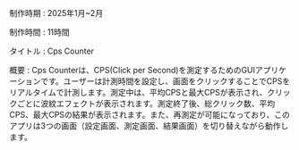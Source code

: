制作時期 : 2025年1月~2月

制作時間 : 11時間

タイトル : Cps Counter

概要 : Cps Counterは、CPS(Click per Second)を測定するためのGUIアプリケーションです。ユーザーは計測時間を設定し、画面をクリックすることでCPSをリアルタイムで計測します。測定中は、平均CPSと最大CPSが表示され、クリックごとに波紋エフェクトが表示されます。測定終了後、総クリック数、平均CPS、最大CPSの結果が表示されます。また、再測定が可能になっており、このアプリは3つの画面（設定画面、測定画面、結果画面）を切り替えながら動作します。
